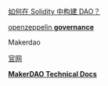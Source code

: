 





[如何在 Solidity 中构建 DAO？](https://learnblockchain.cn/article/3997)

[openzeppelin **governance**](https://docs.openzeppelin.com/contracts/4.x/api/governance)

Makerdao

[官网](https://makerdao.com/zh-CN/)

[**MakerDAO Technical Docs**](https://docs.makerdao.com/)
